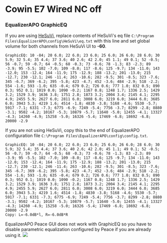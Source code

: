 # Cowin E7 Wired NC off
### EqualizerAPO GraphicEQ
If you are using [HeSuVi](https://sourceforge.net/projects/hesuvi/), replace contents of HeSuVi's eq file `C:\Program Files\EqualizerAPO\config\HeSuVi\eq.txt` with this line and set global volume for both channels from HeSuVi UI to **-60**.
```
GraphicEQ: 10 -84; 20 6.0; 22 6.0; 23 6.0; 25 6.0; 26 6.0; 28 6.0; 30 5.9; 32 5.4; 35 4.4; 37 3.6; 40 2.6; 42 2.0; 45 1.1; 49 0.1; 52 -0.5; 56 -0.7; 59 -0.7; 64 -0.5; 68 -0.3; 73 -0.6; 78 -1.3; 83 -2.3; 89 -3.9; 95 -5.5; 102 -7.0; 109 -8.0; 117 -8.6; 125 -9.7; 134 -11.0; 143 -12.0; 153 -12.4; 164 -11.9; 175 -12.9; 188 -13.2; 201 -13.0; 215 -12.7; 230 -12.1; 246 -11.4; 263 -10.6; 282 -9.5; 301 -8.5; 323 -7.6; 345 -6.7; 369 -6.2; 395 -5.8; 423 -4.7; 452 -3.6; 484 -2.9; 518 -2.2; 554 -1.6; 593 -1.0; 635 -0.4; 679 0.2; 726 0.6; 777 1.0; 832 0.5; 890 0.3; 952 0.1; 1019 0.0; 1090 -0.2; 1167 0.8; 1248 1.7; 1336 2.5; 1429 3.2; 1529 3.9; 1636 3.8; 1751 2.8; 1873 3.2; 2004 3.4; 2145 4.1; 2295 4.9; 2455 5.9; 2627 6.0; 2811 6.0; 3008 6.0; 3219 6.0; 3444 6.0; 3685 6.0; 3943 5.3; 4219 1.6; 4514 -1.8; 4830 -3.8; 5168 -4.6; 5530 -5.7; 5917 -7.1; 6331 -7.3; 6775 -6.9; 7249 -5.4; 7756 -3.7; 8299 -2.8; 8880 -3.1; 9502 -4.2; 10167 -5.3; 10879 -5.7; 11640 -5.0; 12455 -4.1; 13327 -4.3; 14260 -4.9; 15258 -5.0; 16326 -5.4; 17469 -6.8; 18692 -6.8; 20000 -2.9
```
If you are not using HeSuVi, copy this to the end of EqualizerAPO configuration file `C:\Program Files\EqualizerAPO\config\config.txt`.
```
GraphicEQ: 10 -84; 20 6.0; 22 6.0; 23 6.0; 25 6.0; 26 6.0; 28 6.0; 30 5.9; 32 5.4; 35 4.4; 37 3.6; 40 2.6; 42 2.0; 45 1.1; 49 0.1; 52 -0.5; 56 -0.7; 59 -0.7; 64 -0.5; 68 -0.3; 73 -0.6; 78 -1.3; 83 -2.3; 89 -3.9; 95 -5.5; 102 -7.0; 109 -8.0; 117 -8.6; 125 -9.7; 134 -11.0; 143 -12.0; 153 -12.4; 164 -11.9; 175 -12.9; 188 -13.2; 201 -13.0; 215 -12.7; 230 -12.1; 246 -11.4; 263 -10.6; 282 -9.5; 301 -8.5; 323 -7.6; 345 -6.7; 369 -6.2; 395 -5.8; 423 -4.7; 452 -3.6; 484 -2.9; 518 -2.2; 554 -1.6; 593 -1.0; 635 -0.4; 679 0.2; 726 0.6; 777 1.0; 832 0.5; 890 0.3; 952 0.1; 1019 0.0; 1090 -0.2; 1167 0.8; 1248 1.7; 1336 2.5; 1429 3.2; 1529 3.9; 1636 3.8; 1751 2.8; 1873 3.2; 2004 3.4; 2145 4.1; 2295 4.9; 2455 5.9; 2627 6.0; 2811 6.0; 3008 6.0; 3219 6.0; 3444 6.0; 3685 6.0; 3943 5.3; 4219 1.6; 4514 -1.8; 4830 -3.8; 5168 -4.6; 5530 -5.7; 5917 -7.1; 6331 -7.3; 6775 -6.9; 7249 -5.4; 7756 -3.7; 8299 -2.8; 8880 -3.1; 9502 -4.2; 10167 -5.3; 10879 -5.7; 11640 -5.0; 12455 -4.1; 13327 -4.3; 14260 -4.9; 15258 -5.0; 16326 -5.4; 17469 -6.8; 18692 -6.8; 20000 -2.9
Copy: L=-6.0dB*l, R=-6.0dB*R
```
EqualizerAPO Peace GUI does not work with GraphicEQ so you have to disable parametric equalization configured by Peace if you are already using it.
![](https://raw.githubusercontent.com/jaakkopasanen/AutoEq/master/results/Sonoma%20Model%20One/innerfidelity/onear/Cowin%20E7%20Wired%20NC%20off/Cowin%20E7%20Wired%20NC%20off.png)
